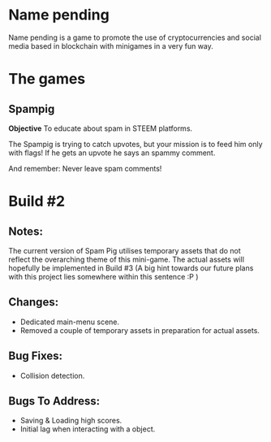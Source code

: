 # Name pending
Name pending is a game to promote the use of cryptocurrencies and social media based in blockchain with minigames in a very fun way.

# The games

## Spampig
**Objective** To educate about spam in STEEM platforms.

The Spampig is trying to catch upvotes, but your mission is to feed him only with flags! If he gets an upvote he says an spammy comment.

And remember: Never leave spam comments!

# Build #2

## Notes:
The current version of Spam Pig utilises temporary assets that do not reflect the overarching theme of this mini-game. The actual assets will hopefully be implemented in Build #3 (A big hint towards our future plans with this project lies somewhere within this sentence :P )

## Changes:
* Dedicated main-menu scene.
* Removed a couple of temporary assets in preparation for actual assets.

## Bug Fixes:
* Collision detection.

## Bugs To Address:
* Saving & Loading high scores.
* Initial lag when interacting with a object.
